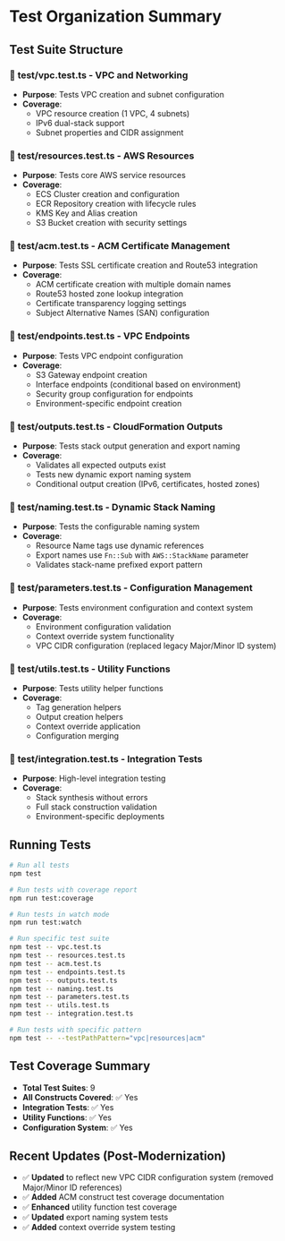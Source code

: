 # Test Organization Summary

## Test Suite Structure

### 📁 **test/vpc.test.ts** - VPC and Networking
- **Purpose**: Tests VPC creation and subnet configuration
- **Coverage**: 
  - VPC resource creation (1 VPC, 4 subnets)
  - IPv6 dual-stack support
  - Subnet properties and CIDR assignment

### 📁 **test/resources.test.ts** - AWS Resources  
- **Purpose**: Tests core AWS service resources
- **Coverage**:
  - ECS Cluster creation and configuration
  - ECR Repository creation with lifecycle rules
  - KMS Key and Alias creation
  - S3 Bucket creation with security settings

### 📁 **test/acm.test.ts** - ACM Certificate Management
- **Purpose**: Tests SSL certificate creation and Route53 integration
- **Coverage**:
  - ACM certificate creation with multiple domain names
  - Route53 hosted zone lookup integration
  - Certificate transparency logging settings
  - Subject Alternative Names (SAN) configuration

### 📁 **test/endpoints.test.ts** - VPC Endpoints
- **Purpose**: Tests VPC endpoint configuration
- **Coverage**:
  - S3 Gateway endpoint creation
  - Interface endpoints (conditional based on environment)
  - Security group configuration for endpoints
  - Environment-specific endpoint creation

### 📁 **test/outputs.test.ts** - CloudFormation Outputs
- **Purpose**: Tests stack output generation and export naming
- **Coverage**:
  - Validates all expected outputs exist
  - Tests new dynamic export naming system
  - Conditional output creation (IPv6, certificates, hosted zones)

### 📁 **test/naming.test.ts** - Dynamic Stack Naming
- **Purpose**: Tests the configurable naming system
- **Coverage**:
  - Resource Name tags use dynamic references
  - Export names use `Fn::Sub` with `AWS::StackName` parameter
  - Validates stack-name prefixed export pattern

### 📁 **test/parameters.test.ts** - Configuration Management  
- **Purpose**: Tests environment configuration and context system
- **Coverage**:
  - Environment configuration validation
  - Context override system functionality
  - VPC CIDR configuration (replaced legacy Major/Minor ID system)

### 📁 **test/utils.test.ts** - Utility Functions
- **Purpose**: Tests utility helper functions
- **Coverage**:
  - Tag generation helpers
  - Output creation helpers
  - Context override application
  - Configuration merging

### 📁 **test/integration.test.ts** - Integration Tests
- **Purpose**: High-level integration testing
- **Coverage**:
  - Stack synthesis without errors
  - Full stack construction validation
  - Environment-specific deployments

## Running Tests

```bash
# Run all tests
npm test

# Run tests with coverage report
npm run test:coverage

# Run tests in watch mode
npm run test:watch

# Run specific test suite
npm test -- vpc.test.ts
npm test -- resources.test.ts
npm test -- acm.test.ts
npm test -- endpoints.test.ts
npm test -- outputs.test.ts
npm test -- naming.test.ts
npm test -- parameters.test.ts
npm test -- utils.test.ts
npm test -- integration.test.ts

# Run tests with specific pattern
npm test -- --testPathPattern="vpc|resources|acm"
```

## Test Coverage Summary

- **Total Test Suites**: 9
- **All Constructs Covered**: ✅ Yes
- **Integration Tests**: ✅ Yes  
- **Utility Functions**: ✅ Yes
- **Configuration System**: ✅ Yes

## Recent Updates (Post-Modernization)

- ✅ **Updated** to reflect new VPC CIDR configuration system (removed Major/Minor ID references)
- ✅ **Added** ACM construct test coverage documentation
- ✅ **Enhanced** utility function test coverage
- ✅ **Updated** export naming system tests
- ✅ **Added** context override system testing

